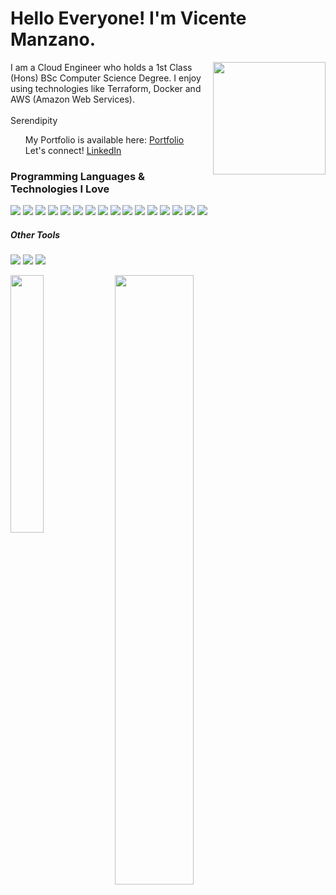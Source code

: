 <p align="left">
 <h1 align="left">Hello Everyone! I'm Vicente Manzano.</h2>
</p>

<img align='right' src="https://media.giphy.com/media/QssGEmpkyEOhBCb7e1/giphy.gif" width="180">

<p align="left">
I am a Cloud Engineer who holds a 1st Class (Hons) BSc Computer Science Degree. I enjoy using technologies like Terraform, Docker and AWS (Amazon Web Services). <br/><br/>Serendipity
</p>

<ul style="list-style:none" align="left">
  <li>My Portfolio is available here: <a href="vincentms.me">Portfolio</a></li>
  <li>Let's connect!  <a href="https://www.linkedin.com/in/vicente-manzano-a90864191/">LinkedIn</a> </li>
</ul>

<h3 align="left">Programming Languages & Technologies I Love</h3>
<p align="left">
 <img src="https://img.shields.io/badge/-HTML-05122A?style=flat&logo=HTML5"/>
 <img src="https://img.shields.io/badge/-CSS-05122A?style=flat&logo=CSS3&logoColor=1572B6"/>
 <img src="https://img.shields.io/badge/-SCSS-05122A?style=flat&logo=sass&logoColor=CC6699"/>
 <img src="https://img.shields.io/badge/-Bootstrap-05122A?style=flat&logo=bootstrap"/>
 <img src="https://img.shields.io/badge/-JavaScript-05122A?style=flat&logo=javascript"/>
 <img src="https://img.shields.io/badge/-TypeScript-05122A?style=flat&logo=typescript"/>
 <img src="https://img.shields.io/badge/-React-05122A?style=flat&logo=react"/>
 <img src="https://img.shields.io/badge/-Redux-05122A?style=flat&logo=redux&logoColor=663399"/>
 <img src="https://img.shields.io/badge/-Node.js-05122A?style=flat&logo=node.js"/>
 <img src="https://img.shields.io/badge/-Express.js-05122A?style=flat&logo=express"/>
 <img src="https://img.shields.io/badge/-MongoDB-05122A?style=flat&logo=mongodb"/>
 <img src="https://img.shields.io/badge/-SQL-05122A?style=flat&logo=mysql"/>
 <img src="https://img.shields.io/badge/-Terraform-05122A?style=flat&logo=terraform&logoColor=663399"/>
 <img src="https://img.shields.io/badge/-AWS-05122A?style=flat&logo=amazon-aws"/>
 <img src="https://img.shields.io/badge/-Java-05122A?style=flat&logo=java"/>
 <img src="https://img.shields.io/badge/-Python-05122A?style=flat&logo=python"/>
</p>

<h5 align="left">Other Tools</h5>
<p align="left">
 <img src="https://img.shields.io/badge/-Visual%20Studio%20Code-05122A?style=flat&logo=visual-studio-code&logoColor=007ACC"/>
 <img src="https://img.shields.io/badge/-Postman-05122A?style=flat&logo=postman"/>
 <img src="https://img.shields.io/badge/-Git-05122A?style=flat&logo=git"/>
</p>

<img align="left" src="https://github-readme-stats.vercel.app/api/top-langs/?username=DevVincent&theme=algolia&langs_count=7&hide=racket&layout=compact" width="32.5%" />
<img align="center" src="https://github-readme-stats.vercel.app/api?username=DevVincent&show_icons=true&hide=contribs,issues&theme=algolia" width="50%"/>
